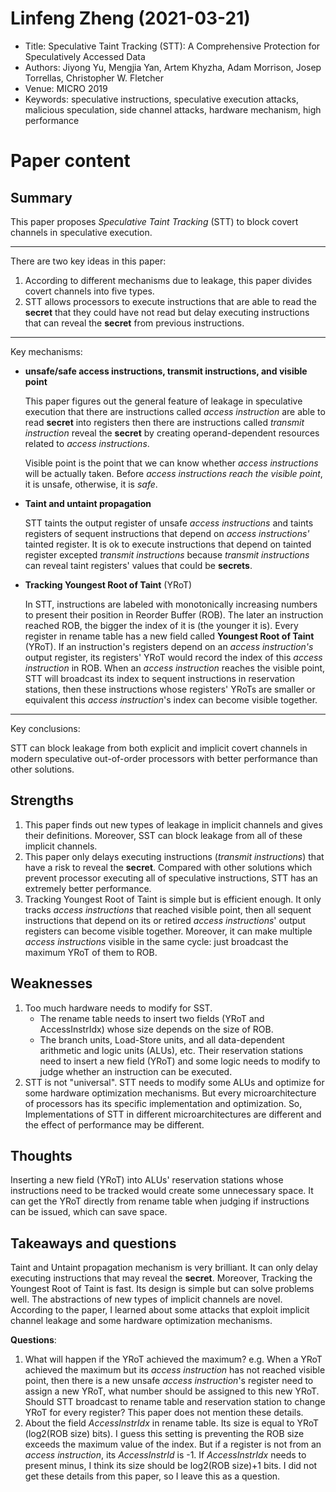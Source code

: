 # Linfeng Zheng (2021-03-21)

- Title: Speculative Taint Tracking (STT): A Comprehensive Protection for Speculatively Accessed Data
- Authors: Jiyong Yu, Mengjia Yan, Artem Khyzha, Adam Morrison, Josep Torrellas, Christopher W. Fletcher
- Venue: MICRO 2019
- Keywords: speculative instructions, speculative execution attacks, malicious speculation, side channel attacks, hardware mechanism, high performance

# Paper content

## Summary

This paper proposes *Speculative Taint Tracking* (STT) to block covert channels in speculative execution.

---

There are two key ideas in this paper:

1. According to different mechanisms due to leakage, this paper divides covert channels into five types.
2. STT allows processors to execute instructions that are able to read the **secret** that they could have not read but delay executing instructions that can reveal the **secret** from previous instructions.

---

Key mechanisms:

- **unsafe/safe access instructions, transmit instructions, and visible point**

  This paper figures out the general feature of leakage in speculative execution that there are instructions called *access instruction* are able to read **secret** into registers then there are instructions called *transmit instruction* reveal the **secret** by creating operand-dependent resources related to *access instructions*.

  Visible point is the point that we can know whether *access instructions* will be actually taken. Before *access instructions reach the visible point*, it is unsafe, otherwise, it is *safe*.
- **Taint and untaint propagation**

  STT taints the output register of unsafe *access instructions* and taints registers of sequent instructions that depend on *access instructions'* tainted register. It is ok to execute instructions that depend on tainted register excepted *transmit instructions* because *transmit instructions* can reveal taint registers' values that could be **secrets**.
- **Tracking Youngest Root of Taint** (YRoT)

  In STT, instructions are labeled with monotonically increasing numbers to present their position in Reorder Buffer (ROB). The later an instruction reached ROB, the bigger the index of it is (the younger it is). Every register in rename table has a new field called **Youngest Root of Taint** (YRoT). If an instruction's registers depend on an *access instruction's* output register, its registers' YRoT would record the index of this *access instruction* in ROB. When an *access instruction* reaches the visible point, STT will broadcast its index to sequent instructions in reservation stations, then these instructions whose registers' YRoTs are smaller or equivalent this *access instruction*'s index can become visible together.

---

Key conclusions:

STT can block leakage from both explicit and implicit covert channels in modern speculative out-of-order processors with better performance than other solutions.

## Strengths

1. This paper finds out new types of leakage in implicit channels and gives their definitions. Moreover, SST can block leakage from all of these implicit channels.
2. This paper only delays executing instructions (*transmit instructions*) that have a risk to reveal the **secret**. Compared with other solutions which prevent processor executing all of speculative instructions, STT has an extremely better performance.
3. Tracking Youngest Root of Taint is simple but is efficient enough. It only tracks *access instructions* that reached visible point, then all sequent instructions that depend on its or retired *access instructions*' output registers can become visible together. Moreover, it can make multiple *access instructions* visible in the same cycle: just broadcast the maximum YRoT of them to ROB.

## Weaknesses

1. Too much hardware needs to modify for SST.
   * The rename table needs to insert two fields (YRoT and AccessInstrIdx) whose size depends on the size of ROB.
   * The branch units, Load-Store units, and all data-dependent arithmetic and logic units (ALUs), etc. Their reservation stations need to insert a new field (YRoT) and some logic needs to modify to judge whether an instruction can be executed.
2. STT is not "universal". STT needs to modify some ALUs and optimize for some hardware optimization mechanisms. But every microarchitecture of processors has its specific implementation and optimization. So, Implementations of STT in different microarchitectures are different and the effect of performance may be different.

## Thoughts

Inserting a new field (YRoT) into ALUs' reservation stations whose instructions need to be tracked would create some unnecessary space. It can get the YRoT directly from rename table when judging if instructions can be issued, which can save space.

## Takeaways and questions

Taint and Untaint propagation mechanism is very brilliant. It can only delay executing instructions that may reveal the **secret**. Moreover, Tracking the Youngest Root of Taint is fast. Its design is simple but can solve problems well. The abstractions of new types of implicit channels are novel. According to the paper, I learned about some attacks that exploit implicit channel leakage and some hardware optimization mechanisms.

**Questions**:

1. What will happen if the YRoT achieved the maximum? e.g. When a YRoT achieved the maximum but its *access instruction* has not reached visible point, then there is a new unsafe *access instruction*'s register need to assign a new YRoT, what number should be assigned to this new YRoT. Should STT broadcast to rename table and reservation station to change YRoT for every register? This paper does not mention these details.
2. About the field *AccessInstrIdx* in rename table. Its size is equal to YRoT (log2(ROB size) bits). I guess this setting is preventing the ROB size exceeds the maximum value of the index. But if a register is not from an *access instruction*, its *AccessInstrId* is -1. If *AccessInstrIdx* needs to present minus, I think its size should be log2(ROB size)+1 bits. I did not get these details from this paper, so I leave this as a question.